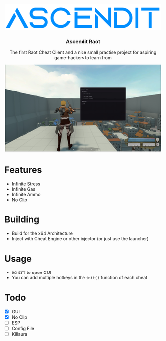 <!-- PROJECT LOGO -->
<br />
<div align="center">
  <a href="https://github.com/NotNanook/Ascendit-Raot">
    <img src="images/logoBig.png" alt="Logo" width="500">
  </a>

  <h3 align="center">Ascendit Raot</h3>

  <p align="center">
    The first Raot Cheat Client and a nice small practise project for aspiring game-hackers to learn from
  </p>
  
  <a href="https://github.com/NotNanook/Ascendit-Raot">
    <img src="images/Showcase.jpg" alt="Showcase" width="500">
  </a>
</div>

# Features
- Infinite Stress
- Infinite Gas
- Infinite Ammo
- No Clip

# Building
- Build for the x64 Architecture
- Inject with Cheat Engine or other injector (or just use the launcher)

# Usage
- `RSHIFT` to open GUI
- You can add multiple hotkeys in the `init()` function of each cheat

# Todo
- [X] GUI
- [X] No Clip
- [ ] ESP
- [ ] Config File
- [ ] Killaura
